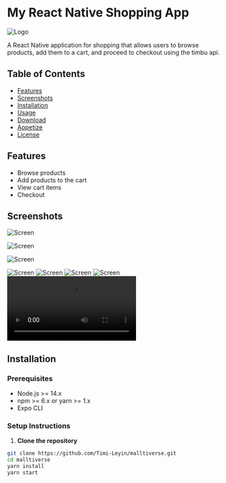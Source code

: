 # My React Native Shopping App

![Logo](./assets/images/icon.png)

A React Native application for shopping that allows users to browse products, add them to a cart, and proceed to checkout using the timbu api.

## Table of Contents

- [Features](#features)
- [Screenshots](#screenshots)
- [Installation](#installation)
- [Usage](#usage)
- [Download](https://expo.dev/artifacts/eas/kWKQqZgdmiR2N3DZzs19wC.apk)
- [Appetize](https://appetize.io/embed/b_vqz7klq5id4yvpkgxxdmsb3dii)
- [License](#license)

## Features

- Browse products
- Add products to the cart
- View cart items
- Checkout

## Screenshots

![Screen](./assets/screenshot/1.jpg)

![Screen](./assets/screenshot/2.jpg)

![Screen](./assets/screenshot/3.jpg)

![Screen](./assets/screenshot/4.jpg)
![Screen](./assets/screenshot/5.jpg)
![Screen](./assets/screenshot/6.jpg)
![Screen](./assets/screenshot/7.jpg)
<video src="./assets/screenshot/screen-record.mp4"></video>

## Installation

### Prerequisites

- Node.js >= 14.x
- npm >= 6.x or yarn >= 1.x
- Expo CLI

### Setup Instructions

1. **Clone the repository**

```bash
git clone https://github.com/Timi-Leyin/malltiverse.git
cd malltiverse
yarn install
yarn start
```
